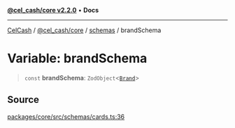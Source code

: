[**@cel_cash/core v2.2.0**](../../README.md) • **Docs**

***

[CelCash](../../../../packages.md) / [@cel\_cash/core](../../README.md) / [schemas](../README.md) / brandSchema

# Variable: brandSchema

> `const` **brandSchema**: `ZodObject`\<[`Brand`](../../types/type-aliases/Brand.md)\>

## Source

[packages/core/src/schemas/cards.ts:36](https://github.com/Pyxlab/celcash/blob/9e2eeefc75067a4b86d18d5bb144eb4446f097c2/packages/core/src/schemas/cards.ts#L36)
